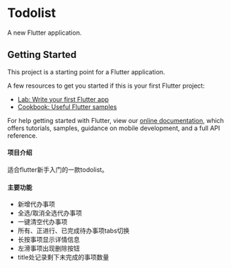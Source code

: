 # Todolist

A new Flutter application.

## Getting Started

This project is a starting point for a Flutter application.

A few resources to get you started if this is your first Flutter project:

- [Lab: Write your first Flutter app](https://flutter.dev/docs/get-started/codelab)
- [Cookbook: Useful Flutter samples](https://flutter.dev/docs/cookbook)

For help getting started with Flutter, view our
[online documentation](https://flutter.dev/docs), which offers tutorials,
samples, guidance on mobile development, and a full API reference.

#### 项目介绍

适合flutter新手入门的一款todolist。

#### 主要功能
- 新增代办事项
- 全选/取消全选代办事项
- 一键清空代办事项
- 所有、正进行、已完成待办事项tabs切换
- 长按事项显示详情信息
- 左滑事项出现删除按钮
- title处记录剩下未完成的事项数量
